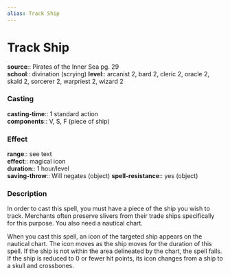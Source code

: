 ```yaml
---
alias: Track Ship
---
```


# Track Ship 

**source**:: Pirates of the Inner Sea pg. 29  
**school**:: divination (scrying)
**level**:: arcanist 2, bard 2, cleric 2, oracle 2, skald 2, sorcerer 2, warpriest 2, wizard 2

### Casting 

**casting-time**:: 1 standard action  
**components**:: V, S, F (piece of ship)

### Effect 

**range**:: see text  
**effect**:: magical icon  
**duration**:: 1 hour/level  
**saving-throw**:: Will negates (object)
**spell-resistance**:: yes (object)

### Description 

In order to cast this spell, you must have a piece of the ship you wish to track. Merchants often preserve slivers from their trade ships specifically for this purpose. You also need a nautical chart.  
  
When you cast this spell, an icon of the targeted ship appears on the nautical chart. The icon moves as the ship moves for the duration of this spell. If the ship is not within the area delineated by the chart, the spell fails. If the ship is reduced to 0 or fewer hit points, its icon changes from a ship to a skull and crossbones.
